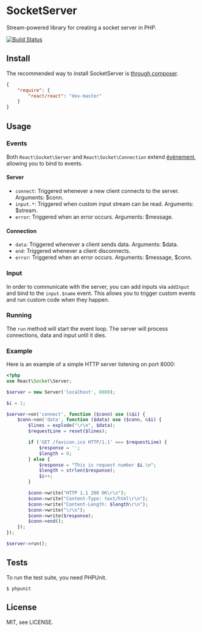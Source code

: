# SocketServer

Stream-powered library for creating a socket server in PHP.

[![Build Status](https://secure.travis-ci.org/igorw/SocketServer.png)](http://travis-ci.org/igorw/SocketServer)

## Install

The recommended way to install SocketServer is [through composer](http://getcomposer.org).

```JSON
{
    "require": {
        "react/react": "dev-master"
    }
}
```

## Usage

### Events

Both `React\Socket\Server` and `React\Socket\Connection` extend
[événement](https://github.com/igorw/evenement), allowing you to bind to
events.

#### Server

* `connect`: Triggered whenever a new client connects to the server. Arguments: $conn.
* `input.*`: Triggered when custom input stream can be read. Arguments: $stream.
* `error`: Triggered when an error occurs. Arguments: $message.

#### Connection

* `data`: Triggered whenever a client sends data. Arguments: $data.
* `end`: Triggered whenever a client disconnects.
* `error`: Triggered when an error occurs. Arguments: $message, $conn.

### Input

In order to communicate with the server, you can add inputs via `addInput` and
bind to the `input.$name` event. This allows you to trigger custom events and
run custom code when they happen.

### Running

The `run` method will start the event loop. The server will process connections,
data and input until it dies.

### Example

Here is an example of a simple HTTP server listening on port 8000:
```php
<?php
use React\Socket\Server;

$server = new Server('localhost', 8000);

$i = 1;

$server->on('connect', function ($conn) use (&$i) {
    $conn->on('data', function ($data) use ($conn, &$i) {
        $lines = explode("\r\n", $data);
        $requestLine = reset($lines);

        if ('GET /favicon.ico HTTP/1.1' === $requestLine) {
            $response = '';
            $length = 0;
        } else {
            $response = "This is request number $i.\n";
            $length = strlen($response);
            $i++;
        }

        $conn->write("HTTP 1.1 200 OK\r\n");
        $conn->write("Content-Type: text/html\r\n");
        $conn->write("Content-Length: $length\r\n");
        $conn->write("\r\n");
        $conn->write($response);
        $conn->end();
    });
});

$server->run();
```
## Tests

To run the test suite, you need PHPUnit.

    $ phpunit

## License

MIT, see LICENSE.
